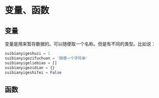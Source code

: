 # 变量、函数

## 变量

变量是用来暂存数据的。可以随便取一个名称。但是有不同的类型。比如说：

```python
suibianyigeshuzi = 1
suibianyigezifuchuan = '随便一个字符串'
suibianyigeliebiao = []
suibianyigezidian = {}
suibianyigeshifei = False
```

## 函数

